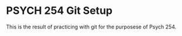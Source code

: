 PSYCH 254 Git Setup
===================

This is the result of practicing with git
for the purposese of Psych 254.
